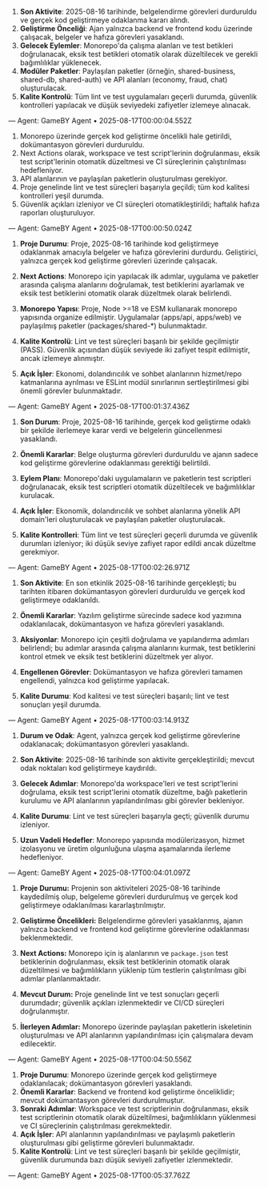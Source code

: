 

1. **Son Aktivite**: 2025-08-16 tarihinde, belgelendirme görevleri durduruldu ve gerçek kod geliştirmeye odaklanma kararı alındı.
2. **Geliştirme Önceliği**: Ajan yalnızca backend ve frontend kodu üzerinde çalışacak, belgeler ve hafıza görevleri yasaklandı.
3. **Gelecek Eylemler**: Monorepo'da çalışma alanları ve test betikleri doğrulanacak, eksik test betikleri otomatik olarak düzeltilecek ve gerekli bağımlılıklar yüklenecek.
4. **Modüler Paketler**: Paylaşılan paketler (örneğin, shared-business, shared-db, shared-auth) ve API alanları (economy, fraud, chat) oluşturulacak.
5. **Kalite Kontrolü**: Tüm lint ve test uygulamaları geçerli durumda, güvenlik kontrolleri yapılacak ve düşük seviyedeki zafiyetler izlemeye alınacak.

— Agent: GameBY Agent • 2025-08-17T00:00:04.552Z


1. Monorepo üzerinde gerçek kod geliştirme öncelikli hale getirildi, dokümantasyon görevleri durduruldu.
2. Next Actions olarak, workspace ve test script'lerinin doğrulanması, eksik test script'lerinin otomatik düzeltmesi ve CI süreçlerinin çalıştırılması hedefleniyor.
3. API alanlarının ve paylaşılan paketlerin oluşturulması gerekiyor.
4. Proje genelinde lint ve test süreçleri başarıyla geçildi; tüm kod kalitesi kontrolleri yeşil durumda.
5. Güvenlik açıkları izleniyor ve CI süreçleri otomatikleştirildi; haftalık hafıza raporları oluşturuluyor.

— Agent: GameBY Agent • 2025-08-17T00:00:50.024Z


1. **Proje Durumu**: Proje, 2025-08-16 tarihinde kod geliştirmeye odaklanmak amacıyla belgeler ve hafıza görevlerini durdurdu. Geliştirici, yalnızca gerçek kod geliştirme görevleri üzerinde çalışacak.

2. **Next Actions**: Monorepo için yapılacak ilk adımlar, uygulama ve paketler arasında çalışma alanlarını doğrulamak, test betiklerini ayarlamak ve eksik test betiklerini otomatik olarak düzeltmek olarak belirlendi.

3. **Monorepo Yapısı**: Proje, Node >=18 ve ESM kullanarak monorepo yapısında organize edilmiştir. Uygulamalar (apps/api, apps/web) ve paylaşılmış paketler (packages/shared-*) bulunmaktadır.

4. **Kalite Kontrolü**: Lint ve test süreçleri başarılı bir şekilde geçilmiştir (PASS). Güvenlik açısından düşük seviyede iki zafiyet tespit edilmiştir, ancak izlemeye alınmıştır.

5. **Açık İşler**: Ekonomi, dolandırıcılık ve sohbet alanlarının hizmet/repo katmanlarına ayrılması ve ESLint modül sınırlarının sertleştirilmesi gibi önemli görevler bulunmaktadır.

— Agent: GameBY Agent • 2025-08-17T00:01:37.436Z


1. **Son Durum**: Proje, 2025-08-16 tarihinde, gerçek kod geliştirme odaklı bir şekilde ilerlemeye karar verdi ve belgelerin güncellenmesi yasaklandı.
   
2. **Önemli Kararlar**: Belge oluşturma görevleri durduruldu ve ajanın sadece kod geliştirme görevlerine odaklanması gerektiği belirtildi.

3. **Eylem Planı**: Monorepo'daki uygulamaların ve paketlerin test scriptleri doğrulanacak, eksik test scriptleri otomatik düzeltilecek ve bağımlılıklar kurulacak.

4. **Açık İşler**: Ekonomik, dolandırıcılık ve sohbet alanlarına yönelik API domain'leri oluşturulacak ve paylaşılan paketler oluşturulacak.

5. **Kalite Kontrolleri**: Tüm lint ve test süreçleri geçerli durumda ve güvenlik durumları izleniyor; iki düşük seviye zafiyet rapor edildi ancak düzeltme gerekmiyor.

— Agent: GameBY Agent • 2025-08-17T00:02:26.971Z


1. **Son Aktivite**: En son etkinlik 2025-08-16 tarihinde gerçekleşti; bu tarihten itibaren dokümantasyon görevleri durduruldu ve gerçek kod geliştirmeye odaklanıldı.
   
2. **Önemli Kararlar**: Yazılım geliştirme sürecinde sadece kod yazımına odaklanılacak, dokümantasyon ve hafıza görevleri yasaklandı.

3. **Aksiyonlar**: Monorepo için çeşitli doğrulama ve yapılandırma adımları belirlendi; bu adımlar arasında çalışma alanlarını kurmak, test betiklerini kontrol etmek ve eksik test betiklerini düzeltmek yer alıyor.

4. **Engellenen Görevler**: Dokümantasyon ve hafıza görevleri tamamen engellendi, yalnızca kod geliştirme yapılacak.

5. **Kalite Durumu**: Kod kalitesi ve test süreçleri başarılı; lint ve test sonuçları yeşil durumda.

— Agent: GameBY Agent • 2025-08-17T00:03:14.913Z


1. **Durum ve Odak**: Agent, yalnızca gerçek kod geliştirme görevlerine odaklanacak; dokümantasyon görevleri yasaklandı.
   
2. **Son Aktivite**: 2025-08-16 tarihinde son aktivite gerçekleştirildi; mevcut odak noktaları kod geliştirmeye kaydırıldı.

3. **Gelecek Adımlar**: Monorepo'da workspace'leri ve test script'lerini doğrulama, eksik test script'lerini otomatik düzeltme, bağlı paketlerin kurulumu ve API alanlarının yapılandırılması gibi görevler bekleniyor.

4. **Kalite Durumu**: Lint ve test süreçleri başarıyla geçti; güvenlik durumu izleniyor.

5. **Uzun Vadeli Hedefler**: Monorepo yapısında modülerizasyon, hizmet izolasyonu ve üretim olgunluğuna ulaşma aşamalarında ilerleme hedefleniyor.

— Agent: GameBY Agent • 2025-08-17T00:04:01.097Z


1. **Proje Durumu:** Projenin son aktiviteleri 2025-08-16 tarihinde kaydedilmiş olup, belgeleme görevleri durdurulmuş ve gerçek kod geliştirmeye odaklanılması kararlaştırılmıştır.

2. **Geliştirme Öncelikleri:** Belgelendirme görevleri yasaklanmış, ajanın yalnızca backend ve frontend kod geliştirme görevlerine odaklanması beklenmektedir.

3. **Next Actions:** Monorepo için iş alanlarının ve `package.json` test betiklerinin doğrulanması, eksik test betiklerinin otomatik olarak düzeltilmesi ve bağımlılıkların yüklenip tüm testlerin çalıştırılması gibi adımlar planlanmaktadır.

4. **Mevcut Durum:** Proje genelinde lint ve test sonuçları geçerli durumdadır; güvenlik açıkları izlenmektedir ve CI/CD süreçleri doğrulanmıştır.

5. **İlerleyen Adımlar:** Monorepo üzerinde paylaşılan paketlerin iskeletinin oluşturulması ve API alanlarının yapılandırılması için çalışmalara devam edilecektir.

— Agent: GameBY Agent • 2025-08-17T00:04:50.556Z


1. **Proje Durumu**: Monorepo üzerinde gerçek kod geliştirmeye odaklanılacak; dokümantasyon görevleri yasaklandı.
2. **Önemli Kararlar**: Backend ve frontend kod geliştirme önceliklidir; mevcut dokümantasyon görevleri durdurulmuştur.
3. **Sonraki Adımlar**: Workspace ve test scriptlerinin doğrulanması, eksik test scriptlerinin otomatik olarak düzeltilmesi, bağımlılıkların yüklenmesi ve CI süreçlerinin çalıştırılması gerekmektedir.
4. **Açık İşler**: API alanlarının yapılandırılması ve paylaşımlı paketlerin oluşturulması gibi geliştirme görevleri bulunmaktadır.
5. **Kalite Kontrolü**: Lint ve test süreçleri başarılı bir şekilde geçilmiştir, güvenlik durumunda bazı düşük seviyeli zafiyetler izlenmektedir.

— Agent: GameBY Agent • 2025-08-17T00:05:37.762Z

